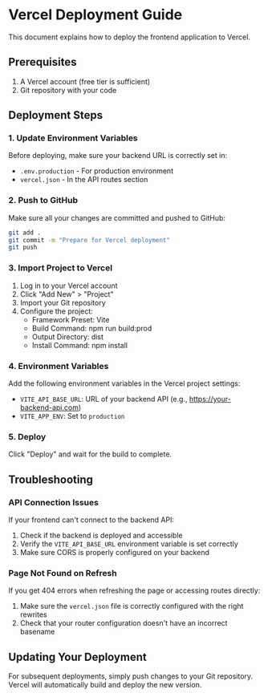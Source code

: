 # Vercel Deployment Guide

This document explains how to deploy the frontend application to Vercel.

## Prerequisites

1. A Vercel account (free tier is sufficient)
2. Git repository with your code

## Deployment Steps

### 1. Update Environment Variables

Before deploying, make sure your backend URL is correctly set in:

- `.env.production` - For production environment
- `vercel.json` - In the API routes section

### 2. Push to GitHub

Make sure all your changes are committed and pushed to GitHub:

```bash
git add .
git commit -m "Prepare for Vercel deployment"
git push
```

### 3. Import Project to Vercel

1. Log in to your Vercel account
2. Click "Add New" > "Project"
3. Import your Git repository
4. Configure the project:
   - Framework Preset: Vite
   - Build Command: npm run build:prod
   - Output Directory: dist
   - Install Command: npm install

### 4. Environment Variables

Add the following environment variables in the Vercel project settings:

- `VITE_API_BASE_URL`: URL of your backend API (e.g., https://your-backend-api.com)
- `VITE_APP_ENV`: Set to `production`

### 5. Deploy

Click "Deploy" and wait for the build to complete.

## Troubleshooting

### API Connection Issues

If your frontend can't connect to the backend API:

1. Check if the backend is deployed and accessible
2. Verify the `VITE_API_BASE_URL` environment variable is set correctly
3. Make sure CORS is properly configured on your backend

### Page Not Found on Refresh

If you get 404 errors when refreshing the page or accessing routes directly:

1. Make sure the `vercel.json` file is correctly configured with the right rewrites
2. Check that your router configuration doesn't have an incorrect basename

## Updating Your Deployment

For subsequent deployments, simply push changes to your Git repository. Vercel will automatically build and deploy the new version.
